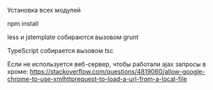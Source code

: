 Установка всех модулей

npm install


less и jstemplate собираются вызовом grunt

TypeScript собирается вызовом tsc


Если не используется веб-сервер, чтобы работали ajax запросы в хроме:
https://stackoverflow.com/questions/4819060/allow-google-chrome-to-use-xmlhttprequest-to-load-a-url-from-a-local-file
